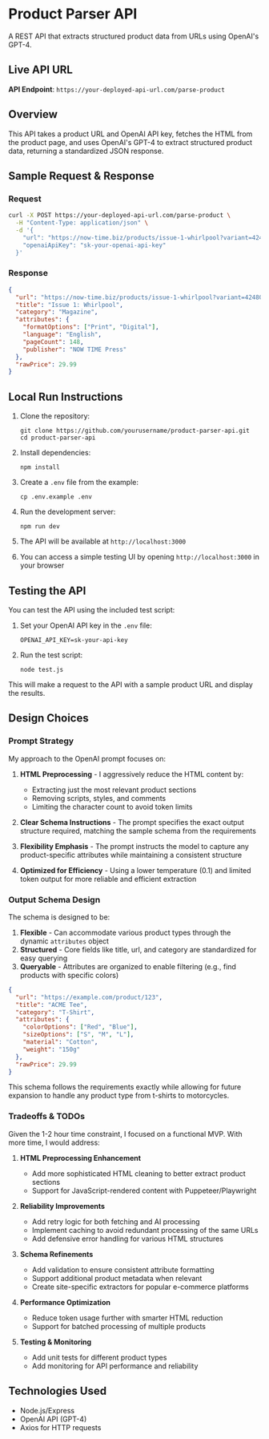 # Product Parser API

A REST API that extracts structured product data from URLs using OpenAI's GPT-4.

## Live API URL

**API Endpoint**: `https://your-deployed-api-url.com/parse-product`

## Overview

This API takes a product URL and OpenAI API key, fetches the HTML from the product page, and uses OpenAI's GPT-4 to extract structured product data, returning a standardized JSON response.

## Sample Request & Response

### Request

```bash
curl -X POST https://your-deployed-api-url.com/parse-product \
  -H "Content-Type: application/json" \
  -d '{
    "url": "https://now-time.biz/products/issue-1-whirlpool?variant=42480670539836",
    "openaiApiKey": "sk-your-openai-api-key"
  }'
```

### Response

```json
{
  "url": "https://now-time.biz/products/issue-1-whirlpool?variant=42480670539836",
  "title": "Issue 1: Whirlpool",
  "category": "Magazine",
  "attributes": {
    "formatOptions": ["Print", "Digital"],
    "language": "English",
    "pageCount": 148,
    "publisher": "NOW TIME Press"
  },
  "rawPrice": 29.99
}
```

## Local Run Instructions

1. Clone the repository:
   ```
   git clone https://github.com/yourusername/product-parser-api.git
   cd product-parser-api
   ```

2. Install dependencies:
   ```
   npm install
   ```

3. Create a `.env` file from the example:
   ```
   cp .env.example .env
   ```

4. Run the development server:
   ```
   npm run dev
   ```

5. The API will be available at `http://localhost:3000`

6. You can access a simple testing UI by opening `http://localhost:3000` in your browser

## Testing the API

You can test the API using the included test script:

1. Set your OpenAI API key in the `.env` file:
   ```
   OPENAI_API_KEY=sk-your-api-key
   ```

2. Run the test script:
   ```
   node test.js
   ```

This will make a request to the API with a sample product URL and display the results.

## Design Choices

### Prompt Strategy

My approach to the OpenAI prompt focuses on:

1. **HTML Preprocessing** - I aggressively reduce the HTML content by:
   - Extracting just the most relevant product sections
   - Removing scripts, styles, and comments
   - Limiting the character count to avoid token limits

2. **Clear Schema Instructions** - The prompt specifies the exact output structure required, matching the sample schema from the requirements

3. **Flexibility Emphasis** - The prompt instructs the model to capture any product-specific attributes while maintaining a consistent structure

4. **Optimized for Efficiency** - Using a lower temperature (0.1) and limited token output for more reliable and efficient extraction

### Output Schema Design

The schema is designed to be:

1. **Flexible** - Can accommodate various product types through the dynamic `attributes` object
2. **Structured** - Core fields like title, url, and category are standardized for easy querying
3. **Queryable** - Attributes are organized to enable filtering (e.g., find products with specific colors)

```json
{
  "url": "https://example.com/product/123",
  "title": "ACME Tee",
  "category": "T-Shirt",
  "attributes": {
    "colorOptions": ["Red", "Blue"],
    "sizeOptions": ["S", "M", "L"],
    "material": "Cotton",
    "weight": "150g"
  },
  "rawPrice": 29.99
}
```

This schema follows the requirements exactly while allowing for future expansion to handle any product type from t-shirts to motorcycles.

### Tradeoffs & TODOs

Given the 1-2 hour time constraint, I focused on a functional MVP. With more time, I would address:

1. **HTML Preprocessing Enhancement**
   - Add more sophisticated HTML cleaning to better extract product sections
   - Support for JavaScript-rendered content with Puppeteer/Playwright

2. **Reliability Improvements**
   - Add retry logic for both fetching and AI processing
   - Implement caching to avoid redundant processing of the same URLs
   - Add defensive error handling for various HTML structures

3. **Schema Refinements**
   - Add validation to ensure consistent attribute formatting
   - Support additional product metadata when relevant
   - Create site-specific extractors for popular e-commerce platforms

4. **Performance Optimization**
   - Reduce token usage further with smarter HTML reduction
   - Support for batched processing of multiple products

5. **Testing & Monitoring**
   - Add unit tests for different product types
   - Add monitoring for API performance and reliability

## Technologies Used

- Node.js/Express
- OpenAI API (GPT-4)
- Axios for HTTP requests

